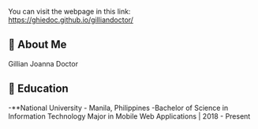 You can visit the webpage in this link: https://ghiedoc.github.io/gilliandoctor/

## 👧 About Me
Gillian Joanna Doctor

## 🎒 Education
-**National University - Manila, Philippines
  -Bachelor of Science in Information Technology Major in Mobile Web Applications | 2018 - Present

